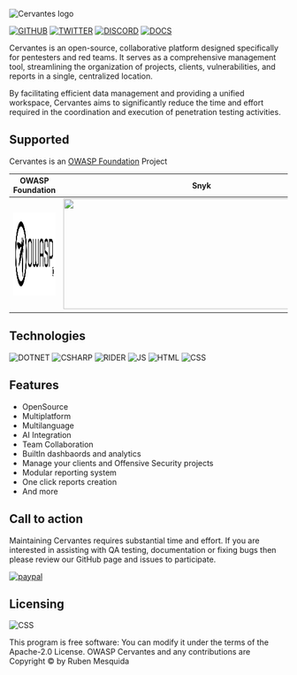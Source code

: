 ![Cervantes logo](https://raw.githubusercontent.com/CervantesSecurity/.github/main/profile/logo-horizontal2.png)

[![GITHUB](https://img.shields.io/badge/GitHub-100000?style=for-the-badge&logo=github&logoColor=white)](https://github.com/CervantesSec)
[![TWITTER](https://img.shields.io/badge/Twitter-1DA1F2?style=for-the-badge&logo=twitter&logoColor=white)](https://twitter.com/Cervantes_Sec)
[![DISCORD](https://img.shields.io/badge/Discord-7289DA?style=for-the-badge&logo=discord&logoColor=white)](https://discord.gg/BvzNjT3Qzc)
[![DOCS](https://img.shields.io/badge/-DOCS-success?style=for-the-badge&logo=readthedocs&logoColor=white)](https://docs.cervantessec.org/)

Cervantes is an open-source, collaborative platform designed specifically for pentesters and red teams. It serves as a comprehensive management tool, streamlining the organization of projects, clients, vulnerabilities, and reports in a single, centralized location.

By facilitating efficient data management and providing a unified workspace, Cervantes aims to significantly reduce the time and effort required in the coordination and execution of penetration testing activities.
## Supported

Cervantes is an [OWASP Foundation](https://owasp.org/www-project-cervantes/) Project


OWASP Foundation             |  Snyk                    |  A2SECURE
:-------------------------:|:-------------------------:|:-------------------------:
<a href="https://owasp.org/www-project-cervantes/"><img src="https://raw.githubusercontent.com/CervantesSec/.github/main/profile/owasp.png"  width="500" height="150"></a> |  <a href="https://snyk.io/"><img src="https://res.cloudinary.com/snyk/image/upload/v1537345894/press-kit/brand/logo-black.png"  width="500" height="200"></a> | <a href="https://a2secure.com/"><img src="https://www.a2secure.com/wp-content/themes/a2secure/img/logo-a2secure@2x.png"  width="500" height="75"></a> 




## Technologies

![DOTNET](https://img.shields.io/badge/.NET-5C2D91?style=for-the-badge&logo=.net&logoColor=white)
![CSHARP](https://img.shields.io/badge/C%23-239120?style=for-the-badge&logo=c-sharp&logoColor=white)
![RIDER](https://img.shields.io/badge/Rider-000000?style=for-the-badge&logo=Rider&logoColor=white)
![JS](https://img.shields.io/badge/JavaScript-F7DF1E?style=for-the-badge&logo=javascript&logoColor=black)
![HTML](https://img.shields.io/badge/HTML5-E34F26?style=for-the-badge&logo=html5&logoColor=white)
![CSS](https://img.shields.io/badge/CSS3-1572B6?style=for-the-badge&logo=css3&logoColor=white)


## Features
* OpenSource
* Multiplatform
* Multilanguage
* AI Integration
* Team Collaboration
* BuiltIn dashbaords and analytics
* Manage your clients and Offensive Security projects
* Modular reporting system
* One click reports creation
* And more

## Call to action

Maintaining Cervantes requires substantial time and effort. If you are interested in assisting with QA testing, documentation or fixing bugs then please review our GitHub page and issues to participate.

[![paypal](https://www.paypalobjects.com/en_US/i/btn/btn_donateCC_LG.gif)](https://www.paypal.com/donate/?hosted_button_id=YS42VF2N9GANA)

## Licensing

![CSS](https://img.shields.io/github/license/CervantesSec/cervantes.svg)

This program is free software: You can modify it under the terms of the Apache-2.0 License. OWASP Cervantes and any contributions are Copyright © by Ruben Mesquida




